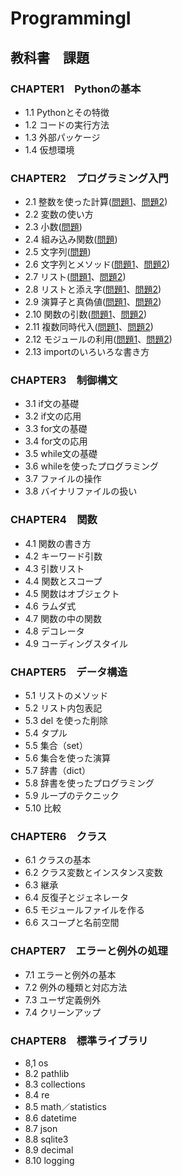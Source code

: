 # ProgrammingI


## 教科書　課題

### CHAPTER1　Pythonの基本

- 1.1 Pythonとその特徴
- 1.2 コードの実行方法
- 1.3 外部パッケージ
- 1.4 仮想環境

### CHAPTER2　プログラミング入門

- 2.1 整数を使った計算([問題1](CHAPTER02/Q2_1_1.py)、[問題2](CHAPTER02/Q2_1_2.py))
- 2.2 変数の使い方
- 2.3 小数([問題](CHAPTER02/Q2_3_1.py))
- 2.4 組み込み関数([問題](CHAPTER02/Q2_4_1.py))
- 2.5 文字列([問題](CHAPTER02/Q2_5_2.py))
- 2.6 文字列とメソッド([問題1](CHAPTER02/Q2_6_1.py)、[問題2](CHAPTER02/Q2_6_2.py))
- 2.7 リスト([問題1](CHAPTER02/Q2_7_1.py)、[問題2](CHAPTER02/Q2_7_2.py))
- 2.8 リストと添え字([問題1](CHAPTER02/Q2_8_1.py)、[問題2](CHAPTER02/Q2_8_2.py))
- 2.9 演算子と真偽値([問題1](CHAPTER02/Q2_9_1.py)、[問題2](CHAPTER02/Q2_9_2.py))
- 2.10 関数の引数([問題1](CHAPTER02/Q2_10_1.py)、[問題2](CHAPTER02/Q2_10_2.py))
- 2.11 複数同時代入([問題1](CHAPTER02/Q2_11_1.py)、[問題2](CHAPTER02/Q2_11_2.py))
- 2.12 モジュールの利用([問題1](CHAPTER02/Q2_12_1.py)、[問題2](CHAPTER02/Q2_12_2.py))
- 2.13 importのいろいろな書き方

### CHAPTER3　制御構文

- 3.1 if文の基礎
- 3.2 if文の応用
- 3.3 for文の基礎
- 3.4 for文の応用
- 3.5 while文の基礎
- 3.6 whileを使ったプログラミング
- 3.7 ファイルの操作
- 3.8 バイナリファイルの扱い

### CHAPTER4　関数

- 4.1 関数の書き方
- 4.2 キーワード引数
- 4.3 引数リスト
- 4.4 関数とスコープ
- 4.5 関数はオブジェクト
- 4.6 ラムダ式
- 4.7 関数の中の関数
- 4.8 デコレータ
- 4.9 コーディングスタイル

### CHAPTER5　データ構造

- 5.1 リストのメソッド
- 5.2 リスト内包表記
- 5.3 del を使った削除
- 5.4 タプル
- 5.5 集合（set）
- 5.6 集合を使った演算
- 5.7 辞書（dict）
- 5.8 辞書を使ったプログラミング
- 5.9 ループのテクニック
- 5.10 比較

### CHAPTER6　クラス

- 6.1 クラスの基本
- 6.2 クラス変数とインスタンス変数
- 6.3 継承
- 6.4 反復子とジェネレータ
- 6.5 モジュールファイルを作る
- 6.6 スコープと名前空間

### CHAPTER7　エラーと例外の処理

- 7.1 エラーと例外の基本
- 7.2 例外の種類と対応方法
- 7.3 ユーザ定義例外
- 7.4 クリーンアップ

### CHAPTER8　標準ライブラリ

- 8,1 os
- 8.2 pathlib
- 8.3 collections
- 8.4 re
- 8.5 math／statistics
- 8.6 datetime
- 8.7 json
- 8.8 sqlite3
- 8.9 decimal
- 8.10 logging
